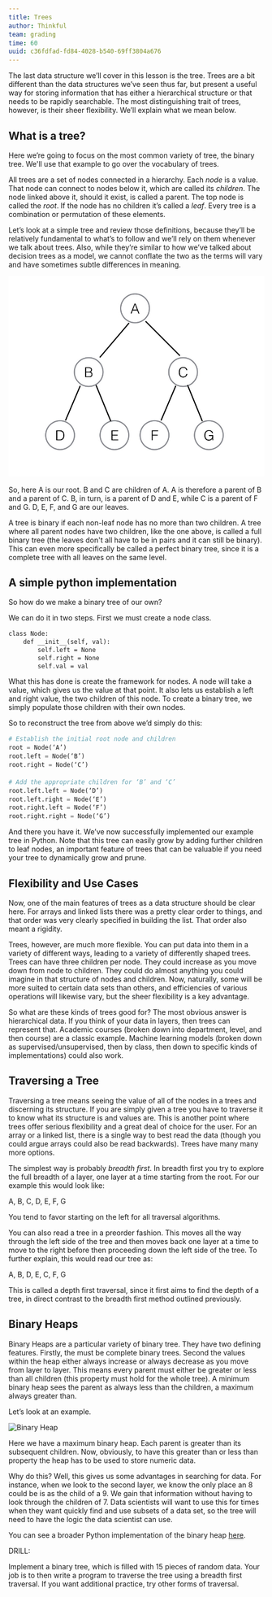 ```yaml
---
title: Trees
author: Thinkful
team: grading
time: 60
uuid: c36fdfad-fd84-4028-b540-69ff3804a676
---
```


The last data structure we’ll cover in this lesson is the tree. Trees are a bit different than the data structures we’ve seen thus far, but present a useful way for storing information that has either a hierarchical structure or that needs to be rapidly searchable. The most distinguishing trait of trees, however, is their sheer flexibility. We’ll explain what we mean below.

## What is a tree?

Here we’re going to focus on the most common variety of tree, the binary tree. We'll use that example to go over the vocabulary of trees.

All trees are a set of nodes connected in a hierarchy. Each _node_ is a value. That node can connect to nodes below it, which are called its _children_. The node linked above it, should it exist, is called a parent. The top node is called the _root_. If the node has no children it’s called a _leaf_. Every tree is a combination or permutation of these elements.

Let’s look at a simple tree and review those definitions, because they’ll be relatively fundamental to what’s to follow and we’ll rely on them whenever we talk about trees. Also, while they’re similar to how we’ve talked about decision trees as a model, we cannot conflate the two as the terms will vary and have sometimes subtle differences in meaning.

![Binary Tree](binary_tree_basic.jpeg)

So, here A is our root. B and C are children of A. A is therefore a parent of B and a parent of C.  B, in turn, is a parent of D and E, while C is a parent of F and G. D, E, F, and G are our leaves.

A tree is binary if each non-leaf node has no more than two children. A tree where all parent nodes have two children, like the one above, is called a full binary tree (the leaves don't all have to be in pairs and it can still be binary). This can even more specifically be called a perfect binary tree, since it is a complete tree with all leaves on the same level.

## A simple python implementation

So how do we make a binary tree of our own?

We can do it in two steps. First we must create a node class.

```
class Node:
	def __init__(self, val):
		self.left = None
		self.right = None
		self.val = val
```

What this has done is create the framework for nodes. A node will take a value, which gives us the value at that point. It also lets us establish a left and right value, the two children of this node. To create a binary tree, we simply populate those children with their own nodes.

So to reconstruct the tree from above we’d simply do this:

```python
# Establish the initial root node and children
root = Node(‘A’)
root.left = Node(‘B’)
root.right = Node(‘C’)

# Add the appropriate children for ‘B’ and ‘C’
root.left.left = Node(‘D’)
root.left.right = Node(‘E’)
root.right.left = Node(‘F’)
root.right.right = Node(‘G’)
```

And there you have it. We’ve now successfully implemented our example tree in Python. Note that this tree can easily grow by adding further children to leaf nodes, an important feature of trees that can be valuable if you need your tree to dynamically grow and prune.

## Flexibility and Use Cases

Now, one of the main features of trees as a data structure should be clear here. For arrays and linked lists there was a pretty clear order to things, and that order was very clearly specified in building the list. That order also meant a rigidity.

Trees, however, are much more flexible. You can put data into them in a variety of different ways, leading to a variety of differently shaped trees. Trees can have three children per node. They could increase as you move down from node to children. They could do almost anything you could imagine in that structure of nodes and children. Now, naturally, some will be more suited to certain data sets than others, and efficiencies of various operations will likewise vary, but the sheer flexibility is a key advantage.

So what are these kinds of trees good for? The most obvious answer is hierarchical data. If you think of your data in layers, then trees can represent that. Academic courses (broken down into department, level, and then course) are a classic example. Machine learning models (broken down as supervised/unsupervised, then by class, then down to specific kinds of implementations) could also work.

## Traversing a Tree

Traversing a tree means seeing the value of all of the nodes in a trees and discerning its structure. If you are simply given a tree you have to traverse it to know what its structure is and values are. This is another point where trees offer serious flexibility and a great deal of choice for the user. For an array or a linked list, there is a single way to best read the data (though you could argue arrays could also be read backwards). Trees have many many more options.

The simplest way is probably _breadth first_. In breadth first you try to explore the full breadth of a layer, one layer at a time starting from the root. For our example this would look like:

A, B, C, D, E, F, G

You tend to favor starting on the left for all traversal algorithms.

You can also read a tree in a preorder fashion. This moves all the way through the left side of the tree and then moves back one layer at a time to move to the right before then proceeding down the left side of the tree. To further explain, this would read our tree as:

A, B, D, E, C, F, G

This is called a depth first traversal, since it first aims to find the depth of a tree, in direct contrast to the breadth first method outlined previously.

## Binary Heaps

Binary Heaps are a particular variety of binary tree. They have two defining features. Firstly, the must be complete binary trees. Second the values within the heap either always increase or always decrease as you move from layer to layer. This means every parent must either be greater or less than all children (this property must hold for the whole tree). A minimum binary heap sees the parent as always less than the children, a maximum always greater than.

Let’s look at an example.

![Binary Heap](../resources/binary_heap.jpeg)

Here we have a maximum binary heap. Each parent is greater than its subsequent children. Now, obviously, to have this greater than or less than property the heap has to be used to store numeric data.

Why do this? Well, this gives us some advantages in searching for data. For instance, when we look to the second layer, we know the only place an 8 could be is as the child of a 9. We gain that information without having to look through the children of 7. Data scientists will want to use this for times when they want quickly find and use subsets of a data set, so the tree will need to have the logic the data scientist can use.

You can see a broader Python implementation of the binary heap [here](http://quiz.geeksforgeeks.org/binary-heap/).

DRILL:

Implement a binary tree, which is filled with 15 pieces of random data. Your job is to then write a program to traverse the tree using a breadth first traversal. If you want additional practice, try other forms of traversal.


